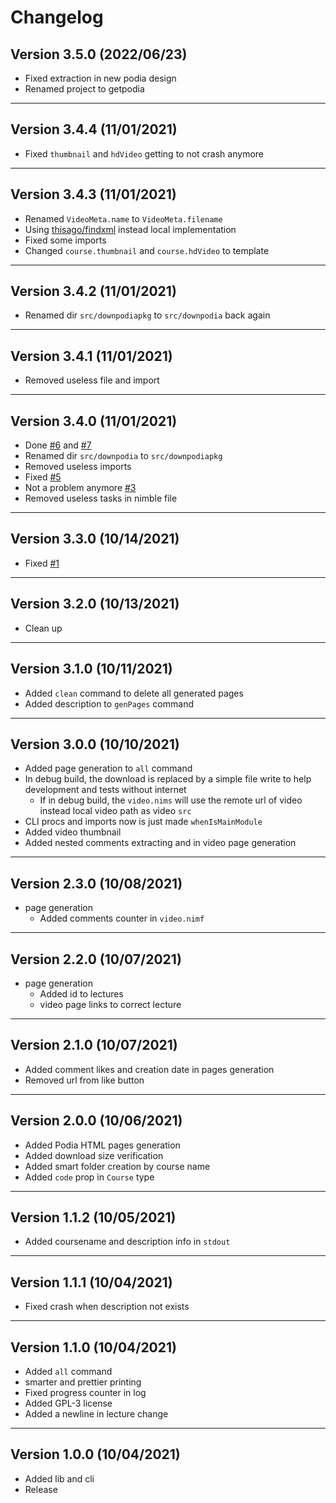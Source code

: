# Changelog

## Version 3.5.0 (2022/06/23)

- Fixed extraction in new podia design 
- Renamed project to getpodia

---

## Version 3.4.4 (11/01/2021)

- Fixed `thumbnail` and `hdVideo` getting to not crash anymore

---

## Version 3.4.3 (11/01/2021)

- Renamed `VideoMeta.name` to `VideoMeta.filename`
- Using [thisago/findxml](https://github.com/thisago/findxml) instead local implementation
- Fixed some imports
- Changed `course.thumbnail` and `course.hdVideo` to template

---

## Version 3.4.2 (11/01/2021)

- Renamed dir `src/downpodiapkg` to `src/downpodia` back again

---

## Version 3.4.1 (11/01/2021)

- Removed useless file and import

---

## Version 3.4.0 (11/01/2021)

- Done [#6](https://github.com/thisago/downpodia/issues/6) and [#7](https://github.com/thisago/downpodia/issues/7)
- Renamed dir `src/downpodia` to `src/downpodiapkg`
- Removed useless imports
- Fixed [#5](https://github.com/thisago/downpodia/issues/5)
- Not a problem anymore [#3](https://github.com/thisago/downpodia/issues/3)
- Removed useless tasks in nimble file

---

## Version 3.3.0 (10/14/2021)

- Fixed [#1](https://github.com/thisago/downpodia/issues/1)

---

## Version 3.2.0 (10/13/2021)

- Clean up

---

## Version 3.1.0 (10/11/2021)

- Added `clean` command to delete all generated pages
- Added description to `genPages` command

---

## Version 3.0.0 (10/10/2021)

- Added page generation to `all` command
- In debug build, the download is replaced by a simple file write to
  help development and tests without internet
  - If in debug build, the `video.nims` will use the remote url of
    video instead local video path as video `src`
- CLI procs and imports now is just made `whenIsMainModule`
- Added video thumbnail
- Added nested comments extracting and in video page generation

---

## Version 2.3.0 (10/08/2021)

- page generation
  - Added comments counter in `video.nimf`

---

## Version 2.2.0 (10/07/2021)

- page generation
  - Added id to lectures
  - video page links to correct lecture

---

## Version 2.1.0 (10/07/2021)

- Added comment likes and creation date in pages generation
- Removed url from like button

---

## Version 2.0.0 (10/06/2021)

- Added Podia HTML pages generation
- Added download size verification
- Added smart folder creation by course name
- Added `code` prop in `Course` type

---

## Version 1.1.2 (10/05/2021)

- Added coursename and description info in `stdout`

---

## Version 1.1.1 (10/04/2021)

- Fixed crash when description not exists

---

## Version 1.1.0 (10/04/2021)

- Added `all` command
- smarter and prettier printing
- Fixed progress counter in log
- Added GPL-3 license
- Added a newline in lecture change

---

## Version 1.0.0 (10/04/2021)

- Added lib and cli
- Release
